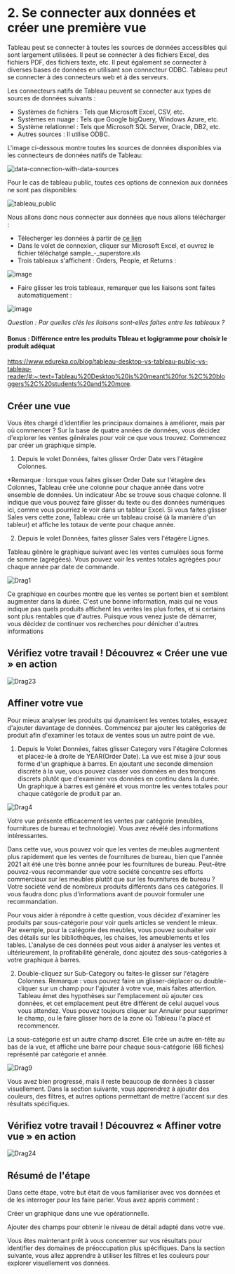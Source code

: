 # 2. Se connecter aux données et créer une première vue
Tableau peut se connecter à toutes les sources de données accessibles qui sont largement utilisées. Il peut se connecter à des fichiers Excel, des fichiers PDF, des fichiers texte, etc. Il peut également se connecter à diverses bases de données en utilisant son connecteur ODBC. Tableau peut se connecter à des connecteurs web et à des serveurs.

Les connecteurs natifs de Tableau peuvent se connecter aux types de sources de données suivants :

* Systèmes de fichiers : Tels que Microsoft Excel, CSV, etc.
* Systèmes en nuage : Tels que Google bigQuery, Windows Azure, etc.
* Système relationnel : Tels que Microsoft SQL Server, Oracle, DB2, etc.
* Autres sources : Il utilise ODBC.

L'image ci-dessous montre toutes les sources de données disponibles via les connecteurs de données natifs de Tableau:

![data-connection-with-data-sources](https://user-images.githubusercontent.com/73080397/203032265-e8ef04c8-9841-471a-996a-78ec92c1eec2.png)


Pour le cas de tableau public, toutes ces options de connexion aux données ne sont pas disponibles:

![tableau_public](https://user-images.githubusercontent.com/73080397/203034907-a4865d32-27ca-47ce-874d-af531bd679a3.PNG)


Nous allons donc nous connecter aux données que nous allons télécharger : 
* Télecherger les données à partir de [ce lien](https://public.tableau.com/app/sample-data/sample_-_superstore.xls)
* Dans le volet de connexion, cliquer sur Microsoft Excel, et ouvrez le fichier téléchatgé sample_-_superstore.xls
* Trois tableaux s'affichent : Orders, People, et Returns :

![image](https://user-images.githubusercontent.com/73080397/203958839-778e664c-ca8a-4738-9b3d-98f96c9ecd5a.png)

* Faire glisser les trois tableaux, remarquer que les liaisons sont faites automatiquement :

![image](https://user-images.githubusercontent.com/73080397/203960203-b20460d7-c0b9-4f98-849f-aa913bab576b.png)

*Question : Par quelles clés les liaisons sont-elles faites entre les tableaux ?* 

#### Bonus : Différence entre  les produits Tbleau et logigramme pour choisir le produit adéquat
https://www.edureka.co/blog/tableau-desktop-vs-tableau-public-vs-tableau-reader/#:~:text=Tableau%20Desktop%20is%20meant%20for,%2C%20bloggers%2C%20students%20and%20more. 


## Créer une vue

Vous êtes chargé d'identifier les principaux domaines à améliorer, mais par où commencer ? Sur la base de quatre années de données, vous décidez d'explorer les ventes générales pour voir ce que vous trouvez. Commencez par créer un graphique simple.

1. Depuis le volet Données, faites glisser Order Date vers l'étagère Colonnes.

*Remarque : lorsque vous faites glisser Order Date sur l'étagère des Colonnes, Tableau crée une colonne pour chaque année dans votre ensemble de données. Un indicateur Abc se trouve sous chaque colonne. Il indique que vous pouvez faire glisser du texte ou des données numériques ici, comme vous pourriez le voir dans un tableur Excel. Si vous faites glisser Sales vers cette zone, Tableau crée un tableau croisé (à la manière d'un tableur) et affiche les totaux de vente pour chaque année.

2. Depuis le volet Données, faites glisser Sales vers l'étagère Lignes.

Tableau génère le graphique suivant avec les ventes cumulées sous forme de somme (agrégées). Vous pouvez voir les ventes totales agrégées pour chaque année par date de commande.

![Drag1](https://user-images.githubusercontent.com/73080397/204230517-65c9b15f-9c31-4d06-a7ab-a90defbe5a4a.png)

Ce graphique en courbes montre que les ventes se portent bien et semblent augmenter dans la durée. C'est une bonne information, mais qui ne vous indique pas quels produits affichent les ventes les plus fortes, et si certains sont plus rentables que d'autres. Puisque vous venez juste de démarrer, vous décidez de continuer vos recherches pour dénicher d'autres informations

## Vérifiez votre travail ! Découvrez « Créer une vue » en action

![Drag23](https://user-images.githubusercontent.com/73080397/204230633-ab2fb4c6-80fa-4b7e-b4a4-40aaa9f4b733.gif)

## Affiner votre vue

Pour mieux analyser les produits qui dynamisent les ventes totales, essayez d'ajouter davantage de données. Commencez par ajouter les catégories de produit afin d'examiner les totaux de ventes sous un autre point de vue.

1. Depuis le Volet Données, faites glisser Category vers l'étagère Colonnes et placez-le à droite de YEAR(Order Date).
La vue est mise à jour sous forme d'un graphique à barres. En ajoutant une seconde dimension discrète à la vue, vous pouvez classer vos données en des tronçons discrets plutôt que d'examiner vos données en continu dans la durée. Un graphique à barres est généré et vous montre les ventes totales pour chaque catégorie de produit par an.


![Drag4](https://user-images.githubusercontent.com/73080397/204230737-3e4aabec-1d62-4313-9ad8-eefdaf6f9ef8.png)

Votre vue présente efficacement les ventes par catégorie (meubles, fournitures de bureau et technologie). Vous avez révélé des informations intéressantes.

Dans cette vue, vous pouvez voir que les ventes de meubles augmentent plus rapidement que les ventes de fournitures de bureau, bien que l'année 2021 ait été une très bonne année pour les fournitures de bureau. Peut-être pouvez-vous recommander que votre société concentre ses efforts commerciaux sur les meubles plutôt que sur les fournitures de bureau ? Votre société vend de nombreux produits différents dans ces catégories. Il vous faudra donc plus d'informations avant de pouvoir formuler une recommandation.

Pour vous aider à répondre à cette question, vous décidez d'examiner les produits par sous-catégorie pour voir quels articles se vendent le mieux. Par exemple, pour la catégorie des meubles, vous pouvez souhaiter voir des détails sur les bibliothèques, les chaises, les ameublements et les tables. L'analyse de ces données peut vous aider à analyser les ventes et ultérieurement, la profitabilité générale, donc ajoutez des sous-catégories à votre graphique à barres.

2. Double-cliquez sur Sub-Category ou faites-le glisser sur l'étagère Colonnes.
Remarque : vous pouvez faire un glisser-déplacer ou double-cliquer sur un champ pour l'ajouter à votre vue, mais faites attention. Tableau émet des hypothèses sur l'emplacement où ajouter ces données, et cet emplacement peut être différent de celui auquel vous vous attendez. Vous pouvez toujours cliquer sur Annuler pour supprimer le champ, ou le faire glisser hors de la zone où Tableau l'a placé et recommencer.

La sous-catégorie est un autre champ discret. Elle crée un autre en-tête au bas de la vue, et affiche une barre pour chaque sous-catégorie (68 fiches) représenté par catégorie et année.

![Drag9](https://user-images.githubusercontent.com/73080397/204230816-dbdaadf3-5c01-4127-af81-ed7319543126.png)

Vous avez bien progressé, mais il reste beaucoup de données à classer visuellement. Dans la section suivante, vous apprendrez à ajouter des couleurs, des filtres, et autres options permettant de mettre l'accent sur des résultats spécifiques.

## Vérifiez votre travail ! Découvrez « Affiner votre vue » en action

![Drag24](https://user-images.githubusercontent.com/73080397/204230964-f8686adb-5c3e-46a6-b423-afcdab4916b6.gif)

## Résumé de l'étape
Dans cette étape, votre but était de vous familiariser avec vos données et de les interroger pour les faire parler. Vous avez appris comment :

Créer un graphique dans une vue opérationnelle.

Ajouter des champs pour obtenir le niveau de détail adapté dans votre vue.

Vous êtes maintenant prêt à vous concentrer sur vos résultats pour identifier des domaines de préoccupation plus spécifiques. Dans la section suivante, vous allez apprendre à utiliser les filtres et les couleurs pour explorer visuellement vos données.

